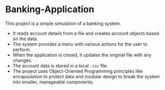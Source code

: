 # Banking-Application  
This project is a simple simulation of a banking system.  
- It reads account details from a file and creates account objects based on the data.  
- The system provides a menu with various actions for the user to perform.  
- When the application is closed, it updates the original file with any changes.  
- The account data is stored in a local `.csv` file.  
- The project uses Object-Oriented Programming principles like encapsulation to protect data and modular design to break the system into smaller, manageable components.  
